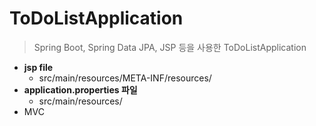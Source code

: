 # ToDoListApplication

> Spring Boot, Spring Data JPA, JSP 등을 사용한 ToDoListApplication
> 

- **jsp file**
  - src/main/resources/META-INF/resources/
- **application.properties 파일** 
  - src/main/resources/
- MVC 
